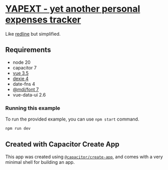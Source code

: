 # [YAPEXT - yet another personal expenses tracker][repo]

Like [redline][redline] but simplified.

## Requirements

- node 20
- capacitor 7
- [vue 3.5][vue]
- [dexie 4][dexie]
- date-fns 4
- [@mdi/font 7][mdi]
- vue-data-ui 2.6

### Running this example

To run the provided example, you can use `npm start` command.

```bash
npm run dev
```

## Created with Capacitor Create App

This app was created using [`@capacitor/create-app`][capacitor],
and comes with a very minimal shell for building an app.

[repo]: https://github.com/sombriks/yapext
[capacitor]: https://github.com/ionic-team/create-capacitor-app
[redline]: https://github.com/sombriks/redline
[mdi]: https://pictogrammers.com/library/mdi
[dexie]: https://dexie.org
[vue]: https://vuejs.org/guide/components/v-model.html
